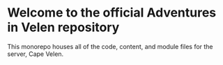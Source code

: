# Welcome to the official Adventures in Velen repository
This monorepo houses all of the code, content, and module files for the server, Cape Velen.
